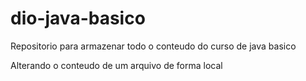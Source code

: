 # dio-java-basico
Repositorio para armazenar todo o conteudo do curso de java basico

Alterando o conteudo de um arquivo de forma local